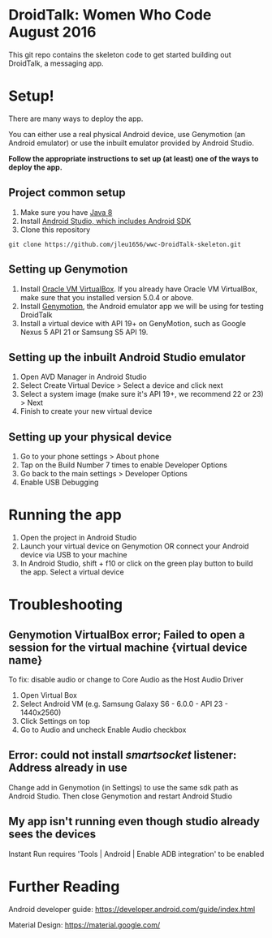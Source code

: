 # DroidTalk: Women Who Code August 2016
This git repo contains the skeleton code to get started building out DroidTalk, a messaging app.

# Setup! 
There are many ways to deploy the app. 

You can either use a real physical Android device, use Genymotion (an Android emulator) or use the inbuilt emulator provided by Android Studio. 

**Follow the appropriate instructions to set up (at least) one of the ways to deploy the app.**

## Project common setup 
1. Make sure you have [Java 8](http://www.oracle.com/technetwork/java/javase/downloads/jdk8-downloads-2133151.html) 
2. Install [Android Studio, which includes Android SDK](https://developer.android.com/studio/index.html)
3. Clone this repository 
```
git clone https://github.com/jleu1656/wwc-DroidTalk-skeleton.git
```

## Setting up Genymotion
1. Install [Oracle VM VirtualBox](https://www.virtualbox.org/wiki/Downloads). If you already have Oracle VM VirtualBox, make sure that you installed version 5.0.4 or above.
2. Install [Genymotion](https://www.genymotion.com/), the Android emulator app we will be using for testing DroidTalk
3. Install a virtual device with API 19+ on GenyMotion, such as Google Nexus 5 API 21 or Samsung S5 API 19. 

## Setting up the inbuilt Android Studio emulator 
1. Open AVD Manager in Android Studio
2. Select Create Virtual Device > Select a device and click next 
3. Select a system image (make sure it's API 19+, we recommend 22 or 23) > Next
4. Finish to create your new virtual device  

## Setting up your physical device 
1. Go to your phone settings > About phone 
2. Tap on the Build Number 7 times to enable Developer Options
3. Go back to the main settings > Developer Options
4. Enable USB Debugging

# Running the app 
1. Open the project in Android Studio
2. Launch your virtual device on Genymotion OR connect your Android device via USB to your machine
3. In Android Studio, shift + f10 or click on the green play button to build the app. Select a virtual device

# Troubleshooting 

## Genymotion VirtualBox error; Failed to open a session for the virtual machine {virtual device name}
To fix: disable audio or change to Core Audio as the Host Audio Driver	
1. Open Virtual Box
2. Select Android VM (e.g. Samsung Galaxy S6 - 6.0.0 - API 23 - 1440x2560)
3. Click Settings on top
4. Go to Audio and uncheck Enable Audio checkbox

## Error: could not install *smartsocket* listener: Address already in use
Change add in Genymotion (in Settings) to use the same sdk path as Android Studio. Then close Genymotion and restart Android Studio 

## My app isn't running even though studio already sees the devices 
Instant Run requires 'Tools | Android | Enable ADB integration' to be enabled

# Further Reading
Android developer guide: https://developer.android.com/guide/index.html

Material Design: https://material.google.com/ 

